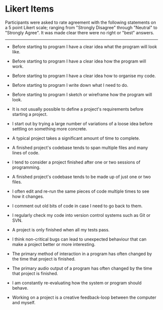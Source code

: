 # Likert Items

Participants were asked to rate agreement with the following statements on a 5 point Likert scale; ranging from "Strongly Disagree" through "Neutral" to "Strongly Agree". It was made clear there were no right or "best" answers.

---

- Before starting to program I have a clear idea what the program will look like.
- Before starting to program I have a clear idea how the program will work.
- Before starting to program I have a clear idea how to organise my code.
- Before starting to program I write down what I need to do.
- Before starting to program I sketch or wireframe how the program will look.
- It is not usually possible to define a project's requirements before starting a project.
- I start out by trying a large number of variations of a loose idea before settling on something more concrete.

- A typical project takes a significant amount of time to complete.
- A finished project's codebase tends to span multiple files and many lines of code.
- I tend to consider a project finished after one or two sessions of programming.
- A finished project's codebase tends to be made up of just one or two files.
- I often edit and re-run the same pieces of code multiple times to see how it changes.
- I comment out old bits of code in case I need to go back to them.
- I regularly check my code into version control systems such as Git or SVN.

- A project is only finished when all my tests pass.
- I think non-critical bugs can lead to unexpected behaviour that can make a project better or more interesting.
- The primary method of interaction in a program has often changed by the time that project is finished.
- The primary audio output of a program has often changed by the time that project is finished.
- I am constantly re-evaluating how the system or program should behave.
- Working on a project is a creative feedback-loop between the computer and myself.
